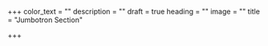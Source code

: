 +++
color_text = ""
description = ""
draft = true
heading = ""
image = ""
title = "Jumbotron Section"

+++
